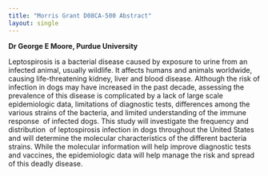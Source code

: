 ```yaml
---
title: "Morris Grant D08CA-500 Abstract"
layout: single
---
```


**Dr George E Moore, Purdue University**

Leptospirosis is a bacterial disease caused by exposure to urine from an
infected animal, usually wildlife. It affects humans and animals
worldwide, causing life-threatening kidney, liver and blood disease.
Although the risk of infection in dogs may have increased in the past
decade, assessing the prevalence of this disease is complicated by a
lack of large scale epidemiologic data, limitations of diagnostic tests,
differences among the various strains of the bacteria, and limited
understanding of the immune response  of infected dogs. This study will
investigate the frequency and distribution  of leptospirosis infection
in dogs throughout the United States and will determine the molecular
characteristics of the different bacteria strains. While the molecular
information will help improve diagnostic tests and vaccines, the
epidemiologic data will help manage the risk and spread of this deadly
disease.
